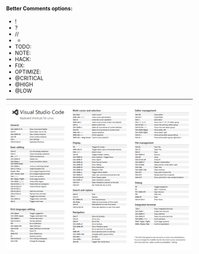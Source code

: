 #### Better Comments options:

- !
- ?
- //
- *
- TODO:
- NOTE:
- HACK:
- FIX:
- OPTIMIZE:
- @CRITICAL
- @HIGH
- @LOW

---

![VSCode Cheat Sheet](./assets/vscode-cheatsheet.png)
